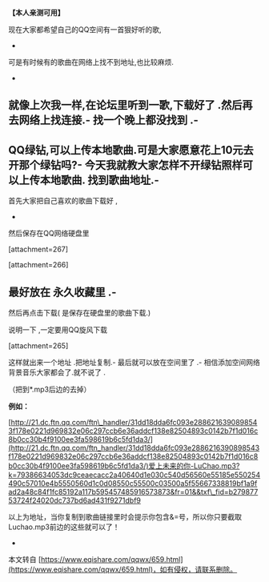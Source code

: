 **【本人亲测可用】**

现在大家都希望自己的QQ空间有一首狠好听的歌,

-
可是有时候有的歌曲在网络上找不到地址,也比较麻烦.

-
就像上次我一样,在论坛里听到一歌,下载好了 .然后再去网络上找连接.-
找一个晚上都没找到 .-
-
QQ绿钻,可以上传本地歌曲.可是大家愿意花上10元去开那个绿钻吗?-
今天我就教大家怎样不开绿钻照样可以上传本地歌曲. 找到歌曲地址.-
-
首先大家把自己喜欢的歌曲下载好 ,

-
然后保存在QQ网络硬盘里

\[attachment=267\]

\[attachment=266\]

最好放在 永久收藏里 .-
-
然后再点击下载( 是保存在硬盘里的歌曲下载.)

说明一下 ,一定要用QQ旋风下载

\[attachment=265\]

这样就出来一个地址 .把地址复制.-
最后就可以放在空间里了 .-
相信添加空间网络背景音乐大家都会了.就不说了 .

（把到\*.mp3后边的去掉）

**例如：**

[http://21.dc.ftn.qq.com/ftn\_handler/31dd18dda6fc093e2886216390898543f178e0221d969832e06c297ccb6e36addcf138e82504893c0142b7f1d016c8b0cc30b4f9100ee3fa598619b6c5fd1da3/](http://21.dc.ftn.qq.com/ftn_handler/31dd18dda6fc093e2886216390898543f178e0221d969832e06c297ccb6e36addcf138e82504893c0142b7f1d016c8b0cc30b4f9100ee3fa598619b6c5fd1da3/)爱上未来的你-LuChao.mp3?k=79386634053dc9ceaecacc2a40640d1e030c540d56560e55185e550254490c57010e4b5550560d1c0d08550c55500c03500a5f55667338819bf1a9fad2a48c84f1fc85192a117b595457485916573873&fr=01&&txf\_fid=b27987753724f24020dc737bd6ad431f9271dbf9

以上为地址，当你复制到歌曲链接里时会提示你包含&=号，所以你只要截取Luchao.mp3前边的这些就可以了！

-

本文转自 [https://www.eqishare.com/qqwx/659.html](https://www.eqishare.com/qqwx/659.html)，如有侵权，请联系删除。